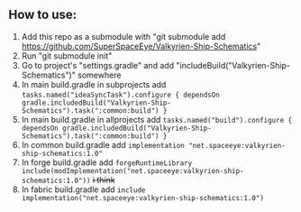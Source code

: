 ## How to use:
1) Add this repo as a submodule with "git submodule add https://github.com/SuperSpaceEye/Valkyrien-Ship-Schematics"
2) Run "git submodule init"
3) Go to project's "settings.gradle" and add "includeBuild("Valkyrien-Ship-Schematics")" somewhere
4) In main build.gradle in subprojects add ``` tasks.named("ideaSyncTask").configure { dependsOn gradle.includedBuild("Valkyrien-Ship-Schematics").task(":common:build") } ```
5) In main build.gradle in allprojects add ``` tasks.named("build").configure { dependsOn gradle.includedBuild("Valkyrien-Ship-Schematics").task(":common:build") } ```
6) In common build.gradle add ``` implementation "net.spaceeye:valkyrien-ship-schematics:1.0" ```
7) In forge build.gradle add ``` forgeRuntimeLibrary include(modImplementation("net.spaceeye:valkyrien-ship-schematics:1.0")) ``` ~~i think~~
8) In fabric build.gradle add ``` include implementation("net.spaceeye:valkyrien-ship-schematics:1.0") ```